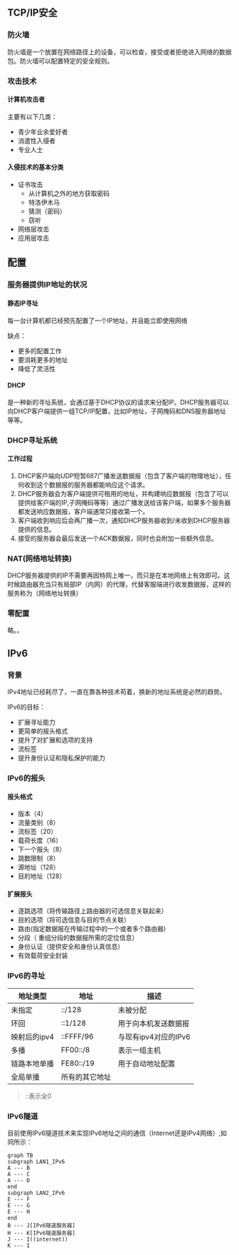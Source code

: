 ## TCP/IP安全

### 防火墙

防火墙是一个放置在网络路径上的设备，可以检查，接受或者拒绝进入网络的数据包。防火墙可以配置特定的安全规则。

### 攻击技术

#### 计算机攻击者

主要有以下几类：

- 青少年业余爱好者
- 消遣性入侵者
- 专业人士

#### 入侵技术的基本分类

- 证书攻击
  - 从计算机之外的地方获取密码
  - 特洛伊木马
  - 猜测（密码）
  - 窃听
- 网络层攻击
- 应用层攻击

##  配置

### 服务器提供IP地址的状况

####  静态IP寻址

每一台计算机都已经预先配置了一个IP地址，并且能立即使用网络

缺点：

- 更多的配置工作
- 要消耗更多的地址
- 降低了灵活性

#### DHCP

是一种新的寻址系统，会通过基于DHCP协议的请求来分配IP。DHCP服务器可以向DHCP客户端提供一组TCP/IP配置，比如IP地址，子网掩码和DNS服务器地址等等。

### DHCP寻址系统

#### 工作过程

1. DHCP客户端向UDP短暂687广播发送数据报（包含了客户端的物理地址），任何收到这个数据报的服务器都能响应这个请求。
2. DHCP服务器会为客户端提供可租用的地址，并构建响应数据报（包含了可以提供给客户端的IP,子网掩码等等）通过广播发送给该客户端，如果多个服务器都发送响应数据报，客户端通常只接收第一个。
3. 客户端收到响应后会再广播一次，通知DHCP服务器收到/未收到DHCP服务器提供的信息。
4. 接受的服务器会最后发送一个ACK数据报，同时也会附加一些额外信息。

### NAT(网络地址转换)

DHCP服务器提供的IP不需要再因特网上唯一，而只是在本地网络上有效即可。这时候路由器充当只有局部IP（内网）的代理，代替客服端进行收发数据报，这样的服务称为（网络地址转换）

### 零配置

略。。

## IPv6

### 背景

IPv4地址已经耗尽了，一直在靠各种技术苟着，换新的地址系统是必然的趋势。

IPv6的目标：

- 扩展寻址能力
- 更简单的报头格式
- 提升了对扩展和选项的支持
- 流标签
- 提升身份认证和隐私保护的能力

### IPv6的报头

#### 报头格式

- 版本（4）
- 流量类别（8）
- 流标签（20）
- 载荷长度（16）
- 下一个报头（8）
- 跳数限制（8）
- 源地址（128）
- 目的地址（128）

#### 扩展报头

- 逐跳选项（将传输路径上路由器的可选信息关联起来）
- 目的选项（将可选信息与目的节点关联）
- 路由(指定数据报在传输过程中的一个或者多个路由器)
- 分段（ 重组分段的数据报所需的定位信息）
- 身份认证（提供安全和身份认真信息）
- 有效载荷安全封装

### IPv6的寻址

| 地址类型     | 地址           | 描述                 |
| ------------ | -------------- | -------------------- |
| 未指定       | ::/128         | 未被分配             |
| 环回         | ::1/128        | 用于向本机发送数据报 |
| 映射后的ipv4 | ::FFFF/96      | 与现有ipv4对应的IPv6 |
| 多播         | FF00::/8       | 表示一组主机         |
| 链路本地单播 | FE80::/19      | 用于自动地址配置     |
| 全局单播     | 所有的其它地址 |                      |

> ::表示全0

### IPv6隧道

目前使用IPv6隧道技术来实现IPv6地址之间的通信（Internet还是IPv4网络）,如同所示：

```mermaid
graph TB
subgraph LAN1_IPv6
A --- B
A --- C
A --- D
end
subgraph LAN2_IPv6
E --- F
E --- G
E --- H
end
B --- J[IPv6隧道服务器]
H --- K[IPv6隧道服务器]
J --- I((internet))
K --- I
```

